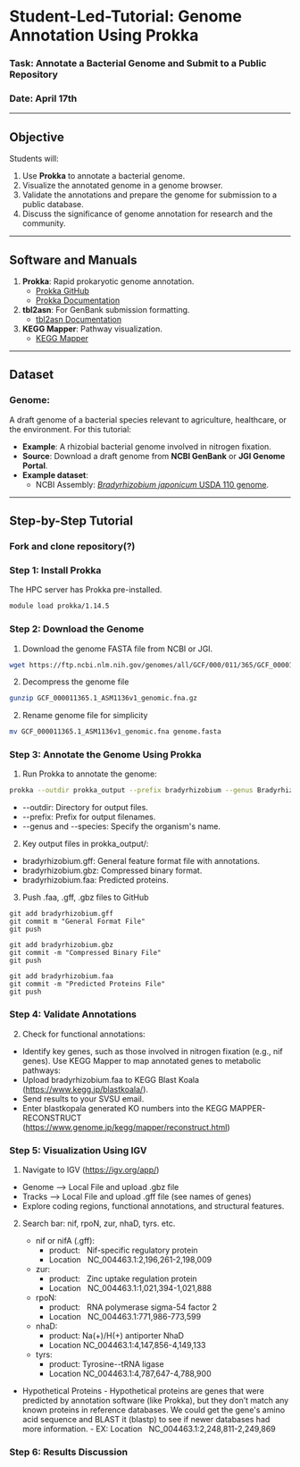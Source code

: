 # **Student-Led-Tutorial: Genome Annotation Using Prokka**
### **Task**: Annotate a Bacterial Genome and Submit to a Public Repository
### **Date**: April 17th

---

## **Objective**
Students will:
1. Use **Prokka** to annotate a bacterial genome.
2. Visualize the annotated genome in a genome browser.
3. Validate the annotations and prepare the genome for submission to a public database.
4. Discuss the significance of genome annotation for research and the community.

---

## **Software and Manuals**
1. **Prokka**: Rapid prokaryotic genome annotation.  
   - [Prokka GitHub](https://github.com/tseemann/prokka)  
   - [Prokka Documentation](https://github.com/tseemann/prokka#usage)  
2. **tbl2asn**: For GenBank submission formatting.  
   - [tbl2asn Documentation](https://www.ncbi.nlm.nih.gov/genbank/tbl2asn2/)  
3. **KEGG Mapper**: Pathway visualization.  
   - [KEGG Mapper](https://www.genome.jp/kegg/mapper.html)  

---

## **Dataset**
### **Genome**:  
A draft genome of a bacterial species relevant to agriculture, healthcare, or the environment. For this tutorial:  
- **Example**: A rhizobial bacterial genome involved in nitrogen fixation.  
- **Source**: Download a draft genome from **NCBI GenBank** or **JGI Genome Portal**.  
- **Example dataset**:  
  - NCBI Assembly: [*Bradyrhizobium japonicum* USDA 110 genome](https://www.ncbi.nlm.nih.gov/assembly/GCF_000011365.1/).  

---

## **Step-by-Step Tutorial**
### Fork and clone repository(?)
### **Step 1: Install Prokka**
The HPC server has Prokka pre-installed.
   ```bash
   module load prokka/1.14.5
   ```
### **Step 2: Download the Genome**
1. Download the genome FASTA file from NCBI or JGI.
``` bash
wget https://ftp.ncbi.nlm.nih.gov/genomes/all/GCF/000/011/365/GCF_000011365.1_ASM1136v1/GCF_000011365.1_ASM1136v1_genomic.fna.gz
```
2. Decompress the genome file
``` bash
gunzip GCF_000011365.1_ASM1136v1_genomic.fna.gz
```
2. Rename genome file for simplicity
``` bash
mv GCF_000011365.1_ASM1136v1_genomic.fna genome.fasta
```
### **Step 3: Annotate the Genome Using Prokka**
1. Run Prokka to annotate the genome:
``` bash
prokka --outdir prokka_output --prefix bradyrhizobium --genus Bradyrhizobium --species japonicum genome.fasta
```
- --outdir: Directory for output files.
- --prefix: Prefix for output filenames.
- --genus and --species: Specify the organism's name.
2. Key output files in prokka_output/:
- bradyrhizobium.gff: General feature format file with annotations.
- bradyrhizobium.gbz: Compressed binary format.
- bradyrhizobium.faa: Predicted proteins.
3. Push .faa, .gff, .gbz files to GitHub
```
git add bradyrhizobium.gff
git commit m "General Format File"
git push
```
```
git add bradyrhizobium.gbz
git commit -m "Compressed Binary File"
git push
```
```
git add bradyrhizobium.faa
git commit -m "Predicted Proteins File"
git push
```

### **Step 4: Validate Annotations**
2. Check for functional annotations:
- Identify key genes, such as those involved in nitrogen fixation (e.g., nif genes).
Use KEGG Mapper to map annotated genes to metabolic pathways:
- Upload bradyrhizobium.faa to KEGG Blast Koala (https://www.kegg.jp/blastkoala/).
- Send results to your SVSU email.
- Enter blastkopala generated KO numbers into the KEGG MAPPER- RECONSTRUCT (https://www.genome.jp/kegg/mapper/reconstruct.html)

### **Step 5: Visualization Using IGV**
1. Navigate to IGV (https://igv.org/app/)
- Genome --> Local File and upload .gbz file
- Tracks --> Local File and upload .gff file (see names of genes)
- Explore coding regions, functional annotations, and structural features.

2. Search bar: nif, rpoN, zur, nhaD, tyrs. etc. 

   - nif or nifA (.gff):
        - product:   Nif-specific regulatory protein
        - Location   NC_004463.1:2,196,261-2,198,009
   - zur:
        - product:   Zinc uptake regulation protein
        - Location   NC_004463.1:1,021,394-1,021,888
   - rpoN:
        - product:   RNA polymerase sigma-54 factor 2
        - Location   NC_004463.1:771,986-773,599
   - nhaD:
        - product:   Na(+)/H(+) antiporter NhaD
        - Location   NC_004463.1:4,147,856-4,149,133
   - tyrs:
        - product:   Tyrosine--tRNA ligase
        - Location   NC_004463.1:4,787,647-4,788,900

- Hypothetical Proteins
      - Hypothetical proteins are genes that were predicted by annotation software (like Prokka), but they don’t match any known proteins in reference databases. We could get the gene's amino acid sequence and BLAST it (blastp) to see if newer databases had more information. 
           - EX: Location   NC_004463.1:2,248,811-2,249,869

### **Step 6: Results Discussion**



